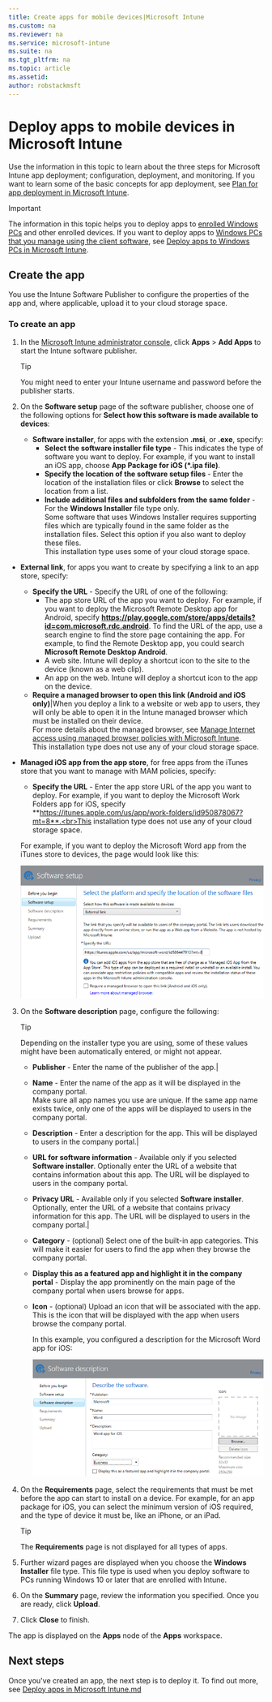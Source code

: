 ```yaml
---
title: Create apps for mobile devices|Microsoft Intune
ms.custom: na
ms.reviewer: na
ms.service: microsoft-intune
ms.suite: na
ms.tgt_pltfrm: na
ms.topic: article
ms.assetid: 
author: robstackmsft
---
```

# Deploy apps to mobile devices in Microsoft Intune

Use the information in this topic to learn about the three steps for Microsoft Intune app deployment; configuration, deployment, and monitoring. If you want to learn some of the basic concepts for app deployment, see [Plan for app deployment in Microsoft Intune](../PlanDesign/plan-for-app-deployment-in-microsoft-intune.md).


> [!IMPORTANT]
> The information in this topic helps you to deploy apps to [enrolled Windows PCs](https://technet.microsoft.com/library/mt346003.aspx) and other enrolled devices. If you want to deploy apps to [Windows PCs that you manage using the client software](https://technet.microsoft.com/library/dn646959.aspx), see [Deploy apps to Windows PCs in Microsoft Intune](../Topic/Deploy-apps-to-Windows-PCs-in-Microsoft-Intune.md).

## Create the app
You use the Intune Software Publisher to configure the properties of the app and, where applicable, upload it to your cloud storage space.

### To create an app

1.  In the [Microsoft Intune administrator console](https://manage.microsoft.com), click **Apps** &gt; **Add Apps** to start the Intune software publisher.

    > [!TIP]
    > You might need to enter your Intune username and password before the publisher starts.

2.  On the **Software setup** page of the software publisher, choose one of the following options for **Select how this software is made available to devices**:
	- **Software installer**, for apps with the extension **.msi**, or **.exe**, specify:
		- **Select the software installer file type** - This indicates the type of software you want to deploy. For example, if you want to install an iOS app, choose **App Package for iOS (&#42;.ipa file)**.
        - **Specify the location of the software setup files** - Enter the location of the installation files or click **Browse** to select the location from a list.
        - **Include additional files and subfolders from the same folder** - For the **Windows Installer** file type only.<br>Some software that uses Windows Installer requires supporting files which are typically found in the same folder as the installation files. Select this option if you also want to deploy these files.<br>This installation type uses some of your cloud storage space.

  -   **External link**, for apps you want to create by specifying a link to an app store, specify:

		- **Specify the URL** - Specify the URL of one of the following:
			- The app store URL of the app you want to deploy. For example, if you want to deploy the Microsoft Remote Desktop app for Android, specify **https://play.google.com/store/apps/details?id=com.microsoft.rdc.android**. To find the URL of the app, use a search engine to find the store page containing the app. For example, to find the Remote Desktop app, you could search **Microsoft Remote Desktop Android**.
			- A web site. Intune will deploy a shortcut icon to the site to the device (known as a web clip).
			- An app on the web. Intune will deploy a shortcut icon to the app on the device.
        - **Require a managed browser to open this link (Android and iOS only)**|When you deploy a link to a website or web app to users, they will only be able to open it in the Intune managed browser which must be installed on their device.<br>For more details about the managed browser, see [Manage Internet access using managed browser policies with Microsoft Intune](manage-internet-access-using-managed-browser-policies-with-microsoft-intune.md).<br>This installation type does not use any of your cloud storage space.

  -   **Managed iOS app from the app store**, for free apps from the iTunes store that you want to manage with MAM policies, specify:

		- **Specify the URL** - Enter the app store URL of the app you want to deploy. For example, if you want to deploy the Microsoft Work Folders app for iOS, specify **https://itunes.apple.com/us/app/work-folders/id950878067?mt=8**.<br>This installation type does not use any of your cloud storage space.

		For example, if you want to deploy the Microsoft Word app from the iTunes store to devices, the page would look like this:
		
		![Intune Software Publisher](./media/publisher-for-mobile.png)

3.  On the **Software description** page, configure the following:

    > [!TIP]
    > Depending on the installer type you are using, some of these values might have been automatically entered, or might not appear.

	- **Publisher** - Enter the name of the publisher of the app.|
    - **Name** - Enter the name of the app as it will be displayed in the company portal.<br>Make sure all app names you use are unique. If the same app name exists twice, only one of the apps will be displayed to users in the company portal.
    - **Description** - Enter a description for the app. This will be displayed to users in the company portal.|
    - **URL for software information** - Available only if you selected **Software installer**. Optionally enter the URL of a website that contains information about this app. The URL will be displayed to users in the company portal.
    - **Privacy URL** - Available only if you selected **Software installer**. Optionally, enter the URL of a website that contains privacy information for this app. The URL will be displayed to users in the company portal.|
    - **Category** - (optional) Select one of the built-in app categories. This will make it easier for users to find the app when they browse the company portal.
    - **Display this as a featured app and highlight it in the company portal** - Display the app prominently on the main page of the company portal when users browse for apps.
    - **Icon** - (optional) Upload an icon that will be associated with the app. This is the icon that will be displayed with the app when users browse the company portal.

		In this example, you configured a description for the Microsoft Word app for iOS:

		![Software description example](./media/ios-software-description.png)

4.  On the **Requirements** page, select the requirements that must be met before the app can start to install on a device. For example, for an app package for iOS, you can select the minimum version of iOS required, and the type of device it must be, like an iPhone, or an iPad.

    > [!TIP]
    > The **Requirements** page is not displayed for all types of apps.

5.  Further wizard pages are displayed when you choose the **Windows Installer** file type. This file type is used when you deploy software to PCs running Windows 10 or later that are enrolled with Intune.

6.  On the **Summary** page, review the information you specified. Once you are ready, click **Upload**.

7.  Click **Close** to finish.

The app is displayed on the **Apps** node of the **Apps** workspace.


## Next steps

Once you've created an app, the next step is to deploy it. To find out more, see [Deploy apps in Microsoft Intune.md](deploy-apps-in-microsoft-intune.md)



